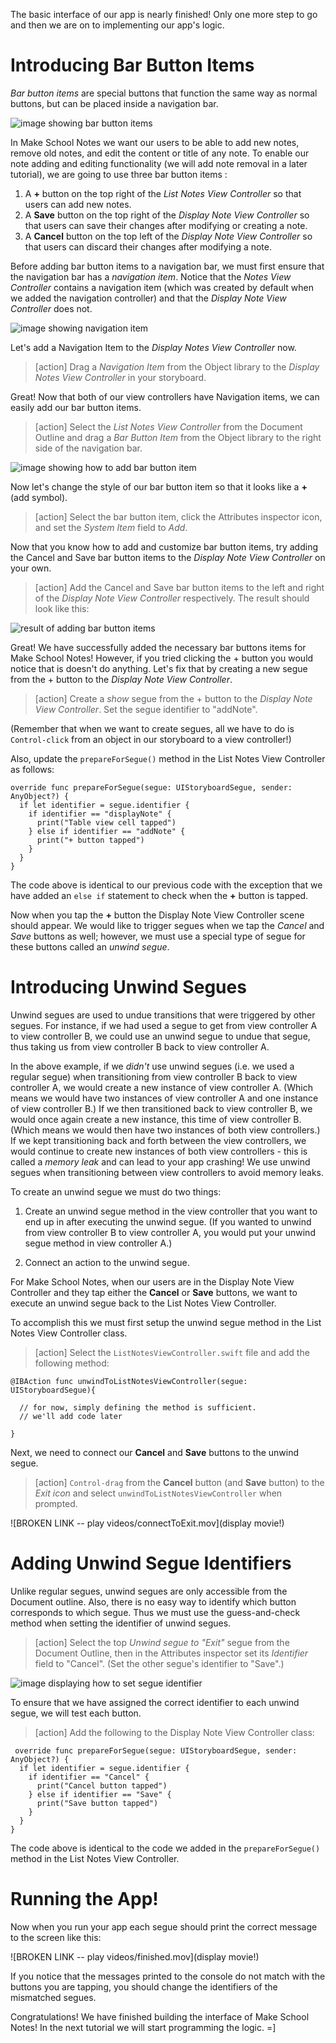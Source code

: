 
The basic interface of our app is nearly finished! Only one more step to go and then we are on to implementing our app's logic.

# Introducing Bar Button Items

*Bar button items* are special buttons that function the same way as normal buttons, but can be placed inside a navigation bar.

![image showing bar button items](./images/barButtonItem.png)

In Make School Notes we want our users to be able to add new notes, remove old notes, and edit the content or title of any note. To enable our note adding and editing functionality (we will add note removal in a later tutorial), we are going to use three bar button items :

  1. A **+** button on the top right of the *List Notes View Controller* so that users can add new notes.
  2. A **Save** button on the top right of the *Display Note View Controller* so that users can save their changes after modifying or creating a note.
  3. A **Cancel** button on the top left of the *Display Note View Controller* so that users can discard their changes after modifying a note.

Before adding bar button items to a navigation bar, we must first ensure that the navigation bar has a *navigation item*. Notice that the *Notes View Controller* contains a navigation item (which was created by default when we added the navigation controller) and that the *Display Note View Controller* does not.

![image showing navigation item](./images/navigationItem.png)

Let's add a Navigation Item to the *Display Notes View Controller* now.

> [action] Drag a *Navigation Item* from the Object library to the *Display Notes View Controller* in your storyboard.

Great! Now that both of our view controllers have Navigation items, we can easily add our bar button items.

> [action] Select the *List Notes View Controller* from the Document Outline and drag a *Bar Button Item* from the Object library to the right side of the navigation bar.
>
![image showing how to add bar button item](./images/add-barButtonItem.png)

Now let's change the style of our bar button item so that it looks like a **+** (add symbol).

> [action] Select the bar button item, click the Attributes inspector icon, and set the *System Item* field to *Add*.

Now that you know how to add and customize bar button items, try adding the Cancel and Save bar button items to the *Display Note View Controller* on your own.

>[action] Add the Cancel and Save bar button items to the left and right of the *Display Note View Controller* respectively. The result should look like this:
>
![result of adding bar button items](./images/barButtonItems-added.png)

Great! We have successfully added the necessary bar buttons items for Make School Notes! However, if you tried clicking the + button you would notice that is doesn't do anything. Let's fix that by creating a new segue from the + button to the *Display Note View Controller*.

>[action] Create a *show* segue from the + button to the *Display Note View Controller*. Set the segue identifier to "addNote".
>
(Remember that when we want to create segues, all we have to do is `Control-click` from an object in our storyboard to a view controller!)
>
Also, update the `prepareForSegue()` method in the List Notes View Controller as follows:
>
    override func prepareForSegue(segue: UIStoryboardSegue, sender: AnyObject?) {
      if let identifier = segue.identifier {
        if identifier == "displayNote" {
          print("Table view cell tapped")
        } else if identifier == "addNote" {
          print("+ button tapped")
        }
      }
    }

The code above is identical to our previous code with the exception that we have added an `else if` statement to check when the **+** button is tapped.

Now when you tap the **+** button the Display Note View Controller scene should appear. We would like to trigger segues when we tap the *Cancel* and *Save* buttons as well; however, we must use a special type of segue for these buttons called an *unwind segue*.

# Introducing Unwind Segues

Unwind segues are used to undue transitions that were triggered by other segues. For instance, if we had used a segue to get from view controller A to view controller B, we could use an unwind segue to undue that segue, thus taking us from view controller B back to view controller A.

In the above example, if we *didn't* use unwind segues (i.e. we used a regular segue) when transitioning from view controller B back to view controller A, we would create a new instance of view controller A. (Which means we would have two instances of view controller A and one instance of view controller B.) If we then transitioned back to view controller B, we would once again create a new instance, this time of view controller B. (Which means we would then have two instances of both view controllers.) If we kept transitioning back and forth between the view controllers, we would continue to create new instances of both view controllers - this is called a *memory leak* and can lead to your app crashing! We use unwind segues when transitioning between view controllers to avoid memory leaks.

To create an unwind segue we must do two things:

1. Create an unwind segue method in the view controller that you want to end up in after executing the unwind segue. (If you wanted to unwind from view controller B to view controller A, you would put your unwind segue method in view controller A.)

2. Connect an action to the unwind segue.

For Make School Notes, when our users are in the Display Note View Controller and they tap either the **Cancel** or **Save** buttons, we want to execute an unwind segue back to the List Notes View Controller.

To accomplish this we must first setup the unwind segue method in the List Notes View Controller class.

>[action] Select the `ListNotesViewController.swift` file and add the following method:
>
    @IBAction func unwindToListNotesViewController(segue: UIStoryboardSegue){
>
      // for now, simply defining the method is sufficient.
      // we'll add code later
>
    }

Next, we need to connect our **Cancel** and **Save** buttons to the unwind segue.

>[action] `Control-drag` from the **Cancel** button (and **Save** button) to the *Exit icon* and select `unwindToListNotesViewController` when prompted.
>
![BROKEN LINK -- play videos/connectToExit.mov](display movie!)

# Adding Unwind Segue Identifiers

Unlike regular segues, unwind segues are only accessible from the Document outline. Also, there is no easy way to identify which button corresponds to which segue. Thus we must use the guess-and-check method when setting the identifier of unwind segues.

> [action]
Select the top  *Unwind segue to "Exit"* segue from the Document Outline, then in the Attributes inspector set its *Identifier* field to "Cancel". (Set the other segue's identifier to "Save".)
>
 ![image displaying how to set segue identifier](./images/identifier.png)

 To ensure that we have assigned the correct identifier to each unwind segue, we will test each button.

 > [action]
 Add the following to the Display Note View Controller class:
 >
     override func prepareForSegue(segue: UIStoryboardSegue, sender: AnyObject?) {
      if let identifier = segue.identifier {
        if identifier == "Cancel" {
          print("Cancel button tapped")
        } else if identifier == "Save" {
          print("Save button tapped")
        }
      }
    }

The code above is identical to the code we added in the `prepareForSegue()` method in the List Notes View Controller.

# Running the App!

Now when you run your app each segue should print the correct message to the screen like this:

![BROKEN LINK -- play videos/finished.mov](display movie!)

If you notice that the messages printed to the console do not match with the buttons you are tapping, you should change the identifiers of the mismatched segues.

Congratulations! We have finished building the interface of Make School Notes! In the next tutorial we will start programming the logic. =]
